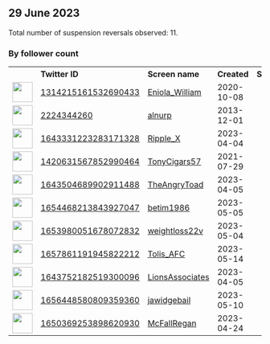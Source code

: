 
## 29 June 2023
Total number of suspension reversals observed: 11.

### By follower count
<table><tr><th></th><th align="left">Twitter ID</th><th align="left">Screen name</th>
<th align="left">Created</th><th align="left">Status</th><th align="left">Suspended</th><th align="left">Followers</th>
<tr><td><a href="https://pbs.twimg.com/profile_images/1673618189891018752/8gMo622e_normal.jpg"><img src="https://pbs.twimg.com/profile_images/1673618189891018752/8gMo622e_normal.jpg" width="40px" height="40px" align="center"/></a></td><td><a href="https://twitter.com/intent/user?user_id=1314215161532690433">1314215161532690433</a></td><td><a href="https://twitter.com/Eniola_William">Eniola_William</a></td><td>2020-10-08</td><td align="center"></td><td>2023-01-10</td><td>451</td></tr>
<tr><td><a href="https://pbs.twimg.com/profile_images/378800000814234071/16a14c09715a4d26ba158422551deaf9_normal.jpeg"><img src="https://pbs.twimg.com/profile_images/378800000814234071/16a14c09715a4d26ba158422551deaf9_normal.jpeg" width="40px" height="40px" align="center"/></a></td><td><a href="https://twitter.com/intent/user?user_id=2224344260">2224344260</a></td><td><a href="https://twitter.com/alnurp">alnurp</a></td><td>2013-12-01</td><td align="center"></td><td></td><td>137</td></tr>
<tr><td><a href="https://pbs.twimg.com/profile_images/1654570911629217792/_-tFq-Yz_normal.jpg"><img src="https://pbs.twimg.com/profile_images/1654570911629217792/_-tFq-Yz_normal.jpg" width="40px" height="40px" align="center"/></a></td><td><a href="https://twitter.com/intent/user?user_id=1643331223283171328">1643331223283171328</a></td><td><a href="https://twitter.com/Ripple_X">Ripple_X</a></td><td>2023-04-04</td><td align="center"></td><td>2023-06-14</td><td>130</td></tr>
<tr><td><a href="https://pbs.twimg.com/profile_images/1662665408824918018/CG2ljCT__normal.jpg"><img src="https://pbs.twimg.com/profile_images/1662665408824918018/CG2ljCT__normal.jpg" width="40px" height="40px" align="center"/></a></td><td><a href="https://twitter.com/intent/user?user_id=1420631567852990464">1420631567852990464</a></td><td><a href="https://twitter.com/TonyCigars57">TonyCigars57</a></td><td>2021-07-29</td><td align="center"></td><td>2022-07-23</td><td>34</td></tr>
<tr><td><a href="https://pbs.twimg.com/profile_images/1643504912645623810/WDzNw_Sr_normal.jpg"><img src="https://pbs.twimg.com/profile_images/1643504912645623810/WDzNw_Sr_normal.jpg" width="40px" height="40px" align="center"/></a></td><td><a href="https://twitter.com/intent/user?user_id=1643504689902911488">1643504689902911488</a></td><td><a href="https://twitter.com/TheAngryToad">TheAngryToad</a></td><td>2023-04-05</td><td align="center"></td><td>2023-06-22</td><td>11</td></tr>
<tr><td><a href="https://pbs.twimg.com/profile_images/1666159286504783889/lrB9CLFK_normal.jpg"><img src="https://pbs.twimg.com/profile_images/1666159286504783889/lrB9CLFK_normal.jpg" width="40px" height="40px" align="center"/></a></td><td><a href="https://twitter.com/intent/user?user_id=1654468213843927047">1654468213843927047</a></td><td><a href="https://twitter.com/betim1986">betim1986</a></td><td>2023-05-05</td><td align="center"></td><td>2023-06-26</td><td>11</td></tr>
<tr><td><a href="https://pbs.twimg.com/profile_images/1653980938370703360/bbPwbL_s_normal.jpg"><img src="https://pbs.twimg.com/profile_images/1653980938370703360/bbPwbL_s_normal.jpg" width="40px" height="40px" align="center"/></a></td><td><a href="https://twitter.com/intent/user?user_id=1653980051678072832">1653980051678072832</a></td><td><a href="https://twitter.com/weightloss22v">weightloss22v</a></td><td>2023-05-04</td><td align="center"></td><td>2023-06-26</td><td>6</td></tr>
<tr><td><a href="https://pbs.twimg.com/profile_images/1657861285805998081/8hqST2Eb_normal.jpg"><img src="https://pbs.twimg.com/profile_images/1657861285805998081/8hqST2Eb_normal.jpg" width="40px" height="40px" align="center"/></a></td><td><a href="https://twitter.com/intent/user?user_id=1657861191945822212">1657861191945822212</a></td><td><a href="https://twitter.com/Tolis_AFC">Tolis_AFC</a></td><td>2023-05-14</td><td align="center"></td><td>2023-06-03</td><td>5</td></tr>
<tr><td><a href="https://pbs.twimg.com/profile_images/1643767700429185028/DTqHNSqn_normal.jpg"><img src="https://pbs.twimg.com/profile_images/1643767700429185028/DTqHNSqn_normal.jpg" width="40px" height="40px" align="center"/></a></td><td><a href="https://twitter.com/intent/user?user_id=1643752182519300096">1643752182519300096</a></td><td><a href="https://twitter.com/LionsAssociates">LionsAssociates</a></td><td>2023-04-05</td><td align="center"></td><td>2023-04-30</td><td>2</td></tr>
<tr><td><a href="https://abs.twimg.com/sticky/default_profile_images/default_profile_normal.png"><img src="https://abs.twimg.com/sticky/default_profile_images/default_profile_normal.png" width="40px" height="40px" align="center"/></a></td><td><a href="https://twitter.com/intent/user?user_id=1656448580809359360">1656448580809359360</a></td><td><a href="https://twitter.com/jawidgebail">jawidgebail</a></td><td>2023-05-10</td><td align="center"></td><td>2023-06-04</td><td>1</td></tr>
<tr><td><a href="https://pbs.twimg.com/profile_images/1650369880166916096/ri4CgJG4_normal.jpg"><img src="https://pbs.twimg.com/profile_images/1650369880166916096/ri4CgJG4_normal.jpg" width="40px" height="40px" align="center"/></a></td><td><a href="https://twitter.com/intent/user?user_id=1650369253898620930">1650369253898620930</a></td><td><a href="https://twitter.com/McFallRegan">McFallRegan</a></td><td>2023-04-24</td><td align="center"></td><td>2023-05-21</td><td>0</td></tr>
</table>
